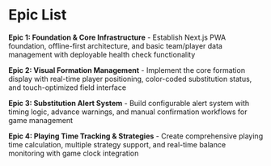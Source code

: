 # Epic List

**Epic 1: Foundation & Core Infrastructure** - Establish Next.js PWA foundation, offline-first architecture, and basic team/player data management with deployable health check functionality

**Epic 2: Visual Formation Management** - Implement the core formation display with real-time player positioning, color-coded substitution status, and touch-optimized field interface

**Epic 3: Substitution Alert System** - Build configurable alert system with timing logic, advance warnings, and manual confirmation workflows for game management

**Epic 4: Playing Time Tracking & Strategies** - Create comprehensive playing time calculation, multiple strategy support, and real-time balance monitoring with game clock integration
